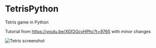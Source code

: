 # TetrisPython
Tetris game in Python

Tutorial from https://youtu.be/XGf2GcyHPhc?t=9765 with minor changes

![Tetris screenshot](https://github.com/brccabral/TetrisPython/blob/master/Tetris.png)
